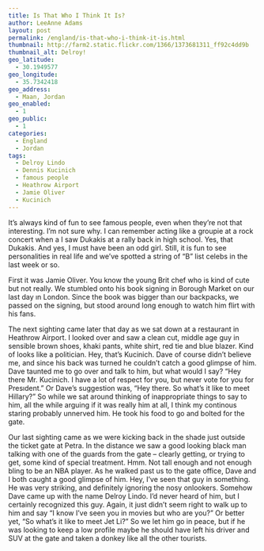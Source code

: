 ```yaml
---
title: Is That Who I Think It Is?
author: LeeAnne Adams
layout: post
permalink: /england/is-that-who-i-think-it-is.html
thumbnail: http://farm2.static.flickr.com/1366/1373681311_ff92c4dd9b
thumbnail_alt: Delroy!
geo_latitude:
  - 30.1949577
geo_longitude:
  - 35.7342418
geo_address:
  - Maan, Jordan
geo_enabled:
  - 1
geo_public:
  - 1
categories:
  - England
  - Jordan
tags:
  - Delroy Lindo
  - Dennis Kucinich
  - famous people
  - Heathrow Airport
  - Jamie Oliver
  - Kucinich
---
```

It&#8217;s always kind of fun to see famous people, even when they&#8217;re not that interesting. I&#8217;m not sure why. I can remember acting like a groupie at a rock concert when a I saw Dukakis at a rally back in high school. Yes, that Dukakis. And yes, I must have been an odd girl. Still, it is fun to see personalities in real life and we&#8217;ve spotted a string of &#8220;B&#8221; list celebs in the last week or so.

First it was Jamie Oliver. You know the young Brit chef who is kind of cute but not really. We stumbled onto his book signing in Borough Market on our last day ın London. Since the book was bigger than our backpacks, we passed on the signing, but stood around long enough to watch him flirt with his fans.

The next sighting came later that day as we sat down at a restaurant in Heathrow Airport. I looked over and saw a clean cut, middle age guy in sensible brown shoes, khaki pants, white shirt, red tie and blue blazer. Kind of looks like a politician. Hey, that&#8217;s Kucinich. Dave of course didn&#8217;t believe me, and since his back was turned he couldn&#8217;t catch a good glimpse of him. Dave taunted me to go over and talk to him, but what would I say? &#8220;Hey there Mr. Kucinich. I have a lot of respect for you, but never vote for you for Presıdent.&#8221; Or Dave&#8217;s suggestion was, &#8220;Hey there. So what&#8217;s it like to meet Hillary?&#8221; So while we sat around thinking of inappropriate things to say to him, all the while arguing if it was really him at all, I think my continous staring probably unnerved him. He took his food to go and bolted for the gate.

Our last sighting came as we were kicking back in the shade just outside the ticket gate at Petra. In the distance we saw a good looking black man talking with one of the guards from the gate &#8211; clearly getting, or trying to get, some kind of special treatment. Hmm. Not tall enough and not enough bling to be an NBA player. As he walked past us to the gate office, Dave and I both caught a good glimpse of him. Hey, I&#8217;ve seen that guy in something. He was very striking, and definitely ignoring the nosy onlookers. Somehow Dave came up with the name Delroy Lindo. I&#8217;d never heard of him, but I certainly recognized this guy. Again, it just didn&#8217;t seem right to walk up to him and say &#8220;I know I&#8217;ve seen you in movies but who are you?&#8221; Or better yet, &#8220;So what&#8217;s it like to meet Jet Li?&#8221; So we let him go in peace, but if he was looking to keep a low profile maybe he should have left his driver and SUV at the gate and taken a donkey like all the other tourists.